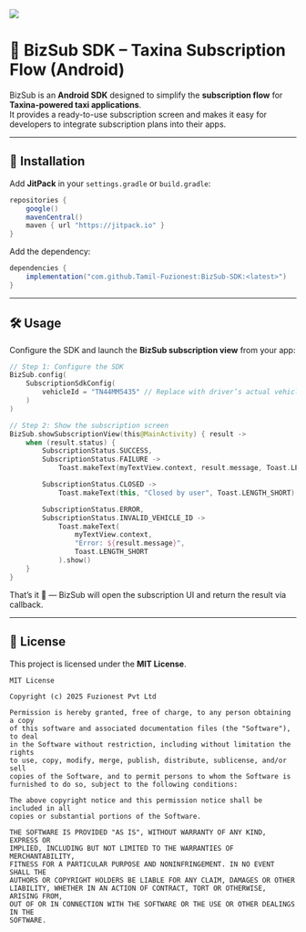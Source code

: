 [![](https://jitpack.io/v/Tamil-Fuzionest/BizSub-SDK.svg)](https://jitpack.io/#Tamil-Fuzionest/BizSub-SDK)

# 🚖 BizSub SDK – Taxina Subscription Flow (Android)

BizSub is an **Android SDK** designed to simplify the **subscription flow** for **Taxina-powered taxi applications**.  
It provides a ready-to-use subscription screen and makes it easy for developers to integrate subscription plans into their apps.

---

## 🚀 Installation

Add **JitPack** in your `settings.gradle` or `build.gradle`:

```gradle
repositories {
    google()
    mavenCentral()
    maven { url "https://jitpack.io" }
}
````

Add the dependency:

```gradle
dependencies {
    implementation("com.github.Tamil-Fuzionest:BizSub-SDK:<latest>")
}
```

---

## 🛠️ Usage

Configure the SDK and launch the **BizSub subscription view** from your app:

```kotlin
// Step 1: Configure the SDK
BizSub.config(
    SubscriptionSdkConfig(
        vehicleId = "TN44MM5435" // Replace with driver’s actual vehicle number
    )
)

// Step 2: Show the subscription screen
BizSub.showSubscriptionView(this@MainActivity) { result ->
    when (result.status) {
        SubscriptionStatus.SUCCESS,
        SubscriptionStatus.FAILURE ->
            Toast.makeText(myTextView.context, result.message, Toast.LENGTH_SHORT).show()

        SubscriptionStatus.CLOSED ->
            Toast.makeText(this, "Closed by user", Toast.LENGTH_SHORT).show()

        SubscriptionStatus.ERROR,
        SubscriptionStatus.INVALID_VEHICLE_ID ->
            Toast.makeText(
                myTextView.context,
                "Error: ${result.message}",
                Toast.LENGTH_SHORT
            ).show()
    }
}
```

That’s it 🎉 — BizSub will open the subscription UI and return the result via callback.

---

## 📜 License

This project is licensed under the **MIT License**.

```
MIT License

Copyright (c) 2025 Fuzionest Pvt Ltd

Permission is hereby granted, free of charge, to any person obtaining a copy
of this software and associated documentation files (the "Software"), to deal
in the Software without restriction, including without limitation the rights
to use, copy, modify, merge, publish, distribute, sublicense, and/or sell
copies of the Software, and to permit persons to whom the Software is
furnished to do so, subject to the following conditions:

The above copyright notice and this permission notice shall be included in all
copies or substantial portions of the Software.

THE SOFTWARE IS PROVIDED "AS IS", WITHOUT WARRANTY OF ANY KIND, EXPRESS OR
IMPLIED, INCLUDING BUT NOT LIMITED TO THE WARRANTIES OF MERCHANTABILITY,
FITNESS FOR A PARTICULAR PURPOSE AND NONINFRINGEMENT. IN NO EVENT SHALL THE
AUTHORS OR COPYRIGHT HOLDERS BE LIABLE FOR ANY CLAIM, DAMAGES OR OTHER
LIABILITY, WHETHER IN AN ACTION OF CONTRACT, TORT OR OTHERWISE, ARISING FROM,
OUT OF OR IN CONNECTION WITH THE SOFTWARE OR THE USE OR OTHER DEALINGS IN THE
SOFTWARE.
```

